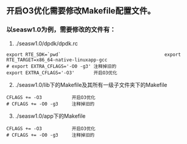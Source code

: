 ## 开启O3优化需要修改Makefile配置文件。
### 以seasw1.0为例，需要修改的文件有：
1. ./seasw1.0/dpdk/dpdk.rc
```
export RTE_SDK=`pwd`                                      export RTE_TARGET=x86_64-native-linuxapp-gcc
# export EXTRA_CFLAGS='-O0 -g3' 注释掉旧的
export EXTRA_CFLAGS='-O3'       开启O3优化
```

 2. ./seasw1.0/lib下的Makefile及其所有一级子文件夹下的Makefile
 ```
CFLAGS += -O3           开启O3优化
# CFLAGS += -O0 -g3     注释掉旧的
 ```

 3. ./seasw1.0/app下的Makefile
 ```
CFLAGS += -O3           开启O3优化
# CFLAGS += -O0 -g3     注释掉旧的
 ```